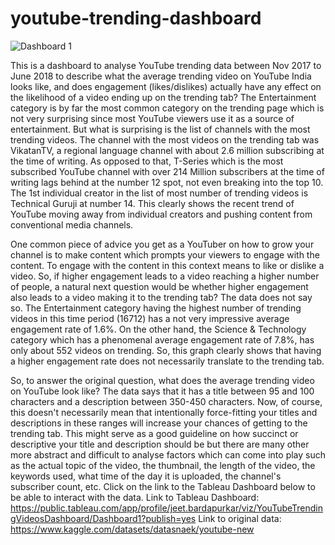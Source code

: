 # youtube-trending-dashboard

![Dashboard 1](https://user-images.githubusercontent.com/34263533/164890861-762d7a3a-eab1-49c5-bc3b-b2a3fc1fb38b.png)


This is a dashboard to analyse YouTube trending data between Nov 2017 to June 2018 to describe what the average trending video on YouTube India looks like, and does engagement (likes/dislikes) actually have any effect on the likelihood of a video ending up on the trending tab?
The Entertainment category is by far the most common category on the trending page which is not very surprising since most YouTube viewers use it as a source of entertainment. But what is surprising is the list of channels with the most trending videos. The channel with the most videos on the trending tab was VikatanTV, a regional language channel with about 2.6 million subscribing at the time of writing. As opposed to that, T-Series which is the most subscribed YouTube channel with over 214 Million subscribers at the time of writing lags behind at the number 12 spot, not even breaking into the top 10. The 1st individual creator in the list of most number of trending videos is Technical Guruji at number 14. This clearly shows the recent trend of YouTube moving away from individual creators and pushing content from conventional media channels.

One common piece of advice you get as a YouTuber on how to grow your channel is to make content which prompts your viewers to engage with the content. To engage with the content in this context means to like or dislike a video. So, if higher engagement leads to a video reaching a higher number of people, a natural next question would be whether higher engagement also leads to a video making it to the trending tab? The data does not say so. The Entertainment category having the highest number of trending videos in this time period (16712) has a not very impressive average engagement rate of 1.6%. On the other hand, the Science & Technology category which has a phenomenal average engagement rate of 7.8%, has only about 552 videos on trending. So, this graph clearly shows that having a higher engagement rate does not necessarily translate to the trending tab.

So, to answer the original question, what does the average trending video on YouTube look like? The data says that it has a title between 95 and 100 characters and a description between 350-450 characters. Now, of course, this doesn't necessarily mean that intentionally force-fitting your titles and descriptions in these ranges will increase your chances of getting to the trending tab. This might serve as a good guideline on how succinct or descriptive your title and description should be but there are many other more abstract and difficult to analyse factors which can come into play such as the actual topic of the video, the thumbnail, the length of the video, the keywords used, what time of the day it is uploaded, the channel's subscriber count, etc. Click on the link to the Tableau Dashboard below to be able to interact with the data.
Link to Tableau Dashboard: https://public.tableau.com/app/profile/jeet.bardapurkar/viz/YouTubeTrendingVideosDashboard/Dashboard1?publish=yes
Link to original data: https://www.kaggle.com/datasets/datasnaek/youtube-new
